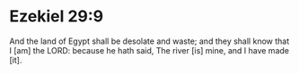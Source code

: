 # Ezekiel 29:9

And the land of Egypt shall be desolate and waste; and they shall know that I [am] the LORD: because he hath said, The river [is] mine, and I have made [it].
